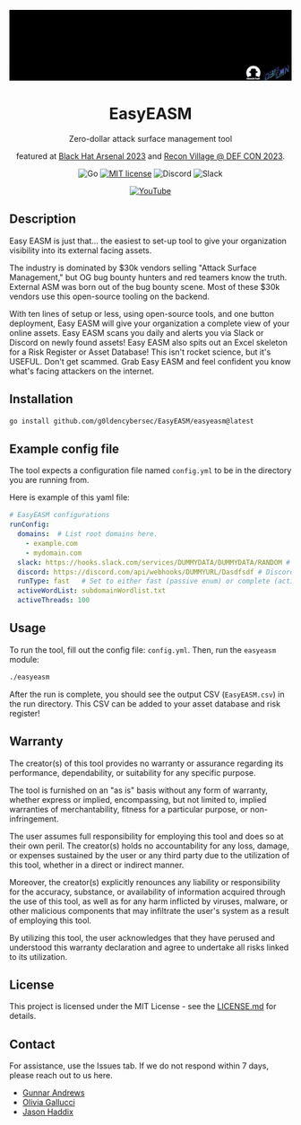 <div align="center">

![banner](banner.gif)

# EasyEASM

Zero-dollar attack surface management tool

featured at [Black Hat Arsenal 2023](https://www.blackhat.com/us-23/arsenal/schedule/index.html#easy-easm---the-zero-dollar-attack-surface-management-tool-33645) and [Recon Village @ DEF CON 2023](https://reconvillage.org/recon-village-talks-2023-defcon-31/).

![Go](https://img.shields.io/badge/go-%2300ADD8.svg?style=for-the-badge&logo=go&logoColor=white)
<a href="https://github.com/g0ldencybersec/EasyEASM/blob/main/LICENSE.md">![MIT license](https://img.shields.io/badge/License-MIT-violet.svg?style=for-the-badge)</a>
![Discord](https://img.shields.io/badge/Discord-%235865F2.svg?style=for-the-badge&logo=discord&logoColor=white)
![Slack](https://img.shields.io/badge/Slack-4A154B?style=for-the-badge&logo=slack&logoColor=white)
<a href="https://youtu.be/hx0dBo-zKE8?si=XLTHkUDm1zFzyofq">

![YouTube](https://img.shields.io/badge/YouTube-FF0000?style=for-the-badge&logo=youtube&logoColor=white)</a>

</div>

## Description

Easy EASM is just that... the easiest to set-up tool to give your organization visibility into its external facing assets.

The industry is dominated by $30k vendors selling "Attack Surface Management," but OG bug bounty hunters and red teamers know the truth. External ASM was born out of the bug bounty scene. Most of these $30k vendors use this open-source tooling on the backend.

With ten lines of setup or less, using open-source tools, and one button deployment, Easy EASM will give your organization a complete view of your online assets. Easy EASM scans you daily and alerts you via Slack or Discord on newly found assets! Easy EASM also spits out an Excel skeleton for a Risk Register or Asset Database! This isn't rocket science, but it's USEFUL. Don't get scammed. Grab Easy EASM and feel confident you know what's facing attackers on the internet.

## Installation

```sh
go install github.com/g0ldencybersec/EasyEASM/easyeasm@latest
```

## Example config file

The tool expects a configuration file named `config.yml` to be in the directory you are running from.

Here is example of this yaml file:

```yaml
# EasyEASM configurations
runConfig:
  domains:  # List root domains here.
    - example.com
    - mydomain.com
  slack: https://hooks.slack.com/services/DUMMYDATA/DUMMYDATA/RANDOM # Slack webhook url for Slack notifications.
  discord: https://discord.com/api/webhooks/DUMMYURL/Dasdfsdf # Discord webhook for Discord notifications.
  runType: fast   # Set to either fast (passive enum) or complete (active enumeration).
  activeWordList: subdomainWordlist.txt
  activeThreads: 100
```

## Usage

To run the tool, fill out the config file: `config.yml`. Then, run the `easyeasm` module:

```sh
./easyeasm
```

After the run is complete, you should see the output CSV (`EasyEASM.csv`) in the run directory. This CSV can be added to your asset database and risk register!

## Warranty

The creator(s) of this tool provides no warranty or assurance regarding its performance, dependability, or suitability for any specific purpose.

The tool is furnished on an "as is" basis without any form of warranty, whether express or implied, encompassing, but not limited to, implied warranties of merchantability, fitness for a particular purpose, or non-infringement.

The user assumes full responsibility for employing this tool and does so at their own peril. The creator(s) holds no accountability for any loss, damage, or expenses sustained by the user or any third party due to the utilization of this tool, whether in a direct or indirect manner.

Moreover, the creator(s) explicitly renounces any liability or responsibility for the accuracy, substance, or availability of information acquired through the use of this tool, as well as for any harm inflicted by viruses, malware, or other malicious components that may infiltrate the user's system as a result of employing this tool.

By utilizing this tool, the user acknowledges that they have perused and understood this warranty declaration and agree to undertake all risks linked to its utilization.

## License

This project is licensed under the MIT License - see the [LICENSE.md](LICENSE.md) for details.

## Contact

For assistance, use the Issues tab. If we do not respond within 7 days, please reach out to us here.

- [Gunnar Andrews](https://twitter.com/G0LDEN_infosec)
- [Olivia Gallucci](https://oliviagallucci.com)
- [Jason Haddix](https://twitter.com/Jhaddix)
